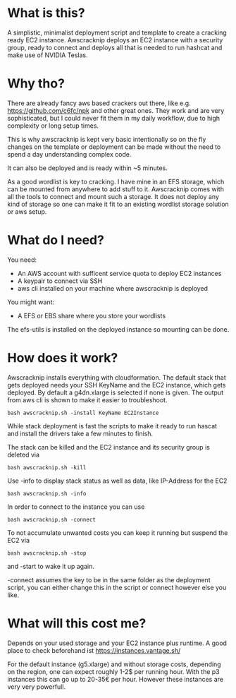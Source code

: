 # What is this?

A simplistic, minimalist deployment script and template to create a cracking ready EC2 instance.
Awscracknip deploys an EC2 instance with a security group, ready to connect and deploys all that is needed to run hashcat and make use of NVIDIA Teslas.


# Why tho?
There are already fancy aws based crackers out there, like e.g. https://github.com/c6fc/npk and other great ones.
They work and are very sophisticated, but I could never fit them in my daily workflow, due to high complexity or long setup times.

This is why awscracknip is kept very basic intentionally so on the fly changes on the template or deployment can be made without the need to spend a day  understanding complex code.

It can also be deployed and is ready within ~5 minutes. 

As a good wordlist is key to cracking. I have mine in an EFS storage, which can be mounted from anywhere to add stuff to it. Awscracknip comes with all the tools to connect and mount such a storage. It does not deploy any kind of storage so one can make it fit to an existing wordlist storage solution or aws setup.


# What do I need?
You need:
* An AWS account with sufficent service quota to deploy EC2 instances
* A keypair to connect via SSH
* aws cli installed on your machine where awscracknip is deployed

You might want:
* A EFS or EBS share where you store your wordlists

The efs-utils is installed on the deployed instance so mounting can be done.

# How does it work?
Awscracknip installs everything with cloudformation. The default stack that gets deployed needs your SSH KeyName and the EC2 instance, which gets deployed. By default a g4dn.xlarge is selected if none is given. The output from aws cli is shown to make it easier to troubleshoot.

```
bash awscracknip.sh -install KeyName EC2Instance
```
While stack deployment is fast the scripts to make it ready to run hascat and install the drivers take a few minutes to finish.


The stack can be killed and the EC2 instance and its security group is deleted via
```
bash awscracknip.sh -kill
```
Use -info to display stack status as well as data, like IP-Address for the EC2
```
bash awscracknip.sh -info
```

In order to connect to the instance you can use
```
bash awscracknip.sh -connect
```

To not accumulate unwanted costs you can keep it running but suspend the EC2 via
```
bash awscracknip.sh -stop
```
and -start to wake it up again.

-connect assumes the key to be in the same folder as the deployment script, you can either change this in the script or connect however else you like.

# What will this cost me?
Depends on your used storage and your EC2 instance plus runtime. A good place to check beforehand ist 
https://instances.vantage.sh/

For the default instance (g5.xlarge) and without storage costs, depending on the region, one can expect roughly 1-2$ per running hour. With the p3 instances this can go up to 20-35€ per hour. However these instances are very very powerfull.


